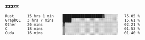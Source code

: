 ### zzz💤

<!--
**ArberSephirotheca/ArberSephirotheca** is a ✨ _special_ ✨ repository because its `README.md` (this file) appears on your GitHub profile.

Here are some ideas to get you started:

- 🌱 I’m currently learning Rust, Distributed System, and Database.
- 😄 Pronouns: He/Him
-->

<!--START_SECTION:waka-->
```text
Rust      15 hrs 1 min    ██████████████████▓░░░░░░   75.05 % 
GraphQL   3 hrs 7 mins    ████░░░░░░░░░░░░░░░░░░░░░   15.61 % 
Other     26 mins         ▓░░░░░░░░░░░░░░░░░░░░░░░░   02.21 % 
C         18 mins         ▒░░░░░░░░░░░░░░░░░░░░░░░░   01.53 % 
Cuda      16 mins         ▒░░░░░░░░░░░░░░░░░░░░░░░░   01.40 % 
```
<!--END_SECTION:waka-->
